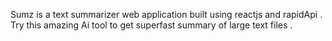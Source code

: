 Sumz is a text summarizer web application built using reactjs and rapidApi . Try this amazing Ai tool to get superfast summary of large text files .
